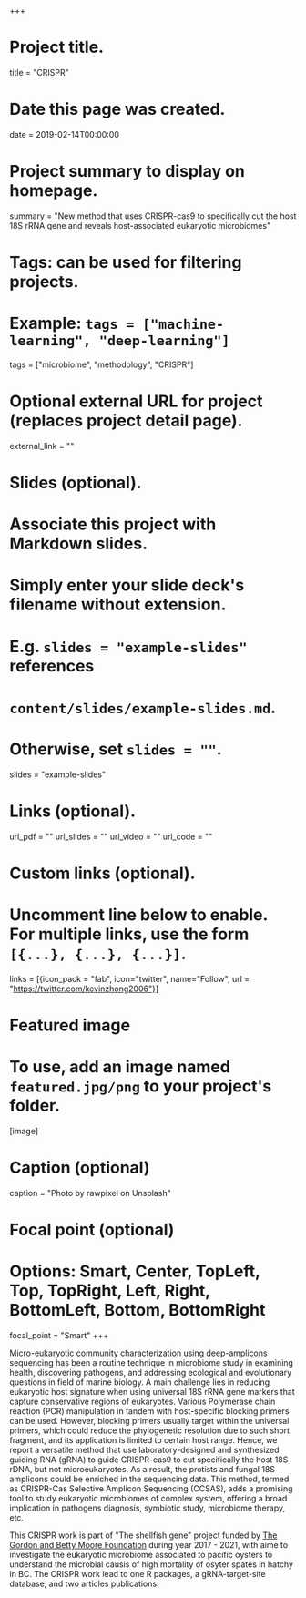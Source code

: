 +++
# Project title.
title = "CRISPR"

# Date this page was created.
date = 2019-02-14T00:00:00

# Project summary to display on homepage.
summary = "New method that uses CRISPR-cas9 to specifically cut the host 18S rRNA gene and reveals host-associated eukaryotic microbiomes"

# Tags: can be used for filtering projects.
# Example: `tags = ["machine-learning", "deep-learning"]`
tags = ["microbiome", "methodology", "CRISPR"]

# Optional external URL for project (replaces project detail page).
external_link = ""

# Slides (optional).
#   Associate this project with Markdown slides.
#   Simply enter your slide deck's filename without extension.
#   E.g. `slides = "example-slides"` references 
#   `content/slides/example-slides.md`.
#   Otherwise, set `slides = ""`.
slides = "example-slides"

# Links (optional).
url_pdf = ""
url_slides = ""
url_video = ""
url_code = ""

# Custom links (optional).
#   Uncomment line below to enable. For multiple links, use the form `[{...}, {...}, {...}]`.
links = [{icon_pack = "fab", icon="twitter", name="Follow", url = "https://twitter.com/kevinzhong2006"}]

# Featured image
# To use, add an image named `featured.jpg/png` to your project's folder. 
[image]
  # Caption (optional)
  caption = "Photo by rawpixel on Unsplash"
  
  # Focal point (optional)
  # Options: Smart, Center, TopLeft, Top, TopRight, Left, Right, BottomLeft, Bottom, BottomRight
  focal_point = "Smart"
+++

Micro-eukaryotic community characterization using deep-amplicons sequencing has been a routine technique in microbiome study in examining health, discovering pathogens, and addressing ecological and evolutionary questions in field of marine biology. A main challenge lies in reducing eukaryotic host signature when using universal 18S rRNA gene markers that capture conservative regions of eukaryotes. Various Polymerase chain reaction (PCR) manipulation in tandem with host-specific blocking primers can be used. However, blocking primers usually target within the universal primers, which could reduce the phylogenetic resolution due to such short fragment, and its application is limited to certain host range. Hence, we report a versatile method that use laboratory-designed and synthesized guiding RNA (gRNA) to guide CRISPR-cas9 to cut specifically the host 18S rDNA, but not microeukaryotes. As a result, the protists and fungal 18S amplicons could be enriched in the sequencing data. This method, termed as CRISPR-Cas Selective Amplicon Sequencing (CCSAS), adds a promising tool to study eukaryotic microbiomes of complex system, offering a broad implication in pathogens diagnosis, symbiotic study, microbiome therapy, etc. 

This CRISPR work is part of "The shellfish gene" project funded by [The Gordon and Betty Moore Foundation](https://www.foundationguide.org/foundations-trust/gordon-betty-moore-foundation/) during year 2017 - 2021, with aime to investigate the eukaryotic microbiome associated to pacific oysters to understand the microbial causis of high mortality of osyter spates in hatchy in BC. The CRISPR work lead to one R packages, a gRNA-target-site database, and two articles publications. 


